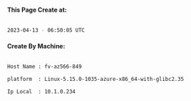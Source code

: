 
   
#### This Page Create at:

```bash

2023-04-13 - 06:50:05 UTC

```

#### Create By Machine:

```bash

Host Name : fv-az566-849

platform  : Linux-5.15.0-1035-azure-x86_64-with-glibc2.35

Ip Local  : 10.1.0.234

```

